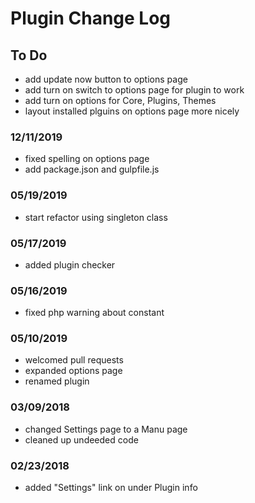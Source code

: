 
# Plugin Change Log

## To Do

* add update now button to options page
* add turn on switch to options page for plugin to work
* add turn on options for Core, Plugins, Themes
* layout installed plguins on options page more nicely 


### 12/11/2019
* fixed spelling on options page
* add package.json and gulpfile.js

### 05/19/2019
* start refactor using singleton class

### 05/17/2019
* added plugin checker

### 05/16/2019
* fixed php warning about constant  

### 05/10/2019
* welcomed pull requests
* expanded options page
* renamed plugin

### 03/09/2018 
* changed Settings page to a Manu page
* cleaned up undeeded code

### 02/23/2018 

* added "Settings" link on under Plugin info


